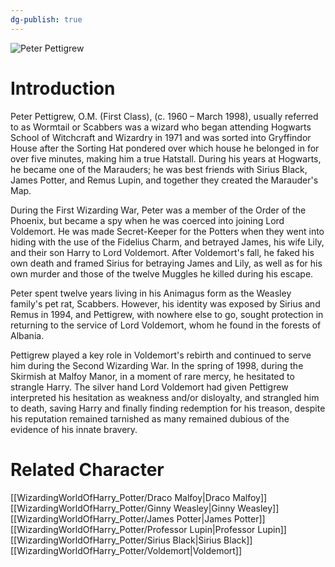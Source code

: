```yaml
---
dg-publish: true
---
```

![Peter Pettigrew](http://rxbg5ysja.bkt.gdipper.com/Peter_Pettigrew.png)
# Introduction
Peter Pettigrew, O.M. (First Class), (c. 1960 – March 1998), usually referred to as Wormtail or Scabbers was a wizard who began attending Hogwarts School of Witchcraft and Wizardry in 1971 and was sorted into Gryffindor House after the Sorting Hat pondered over which house he belonged in for over five minutes, making him a true Hatstall. During his years at Hogwarts, he became one of the Marauders; he was best friends with Sirius Black, James Potter, and Remus Lupin, and together they created the Marauder's Map. 

During the First Wizarding War, Peter was a member of the Order of the Phoenix, but became a spy when he was coerced into joining Lord Voldemort. He was made Secret-Keeper for the Potters when they went into hiding with the use of the Fidelius Charm, and betrayed James, his wife Lily, and their son Harry to Lord Voldemort. After Voldemort's fall, he faked his own death and framed Sirius for betraying James and Lily, as well as for his own murder and those of the twelve Muggles he killed during his escape.

Peter spent twelve years living in his Animagus form as the Weasley family's pet rat, Scabbers. However, his identity was exposed by Sirius and Remus in 1994, and Pettigrew, with nowhere else to go, sought protection in returning to the service of Lord Voldemort, whom he found in the forests of Albania. 

Pettigrew played a key role in Voldemort's rebirth and continued to serve him during the Second Wizarding War. In the spring of 1998, during the Skirmish at Malfoy Manor, in a moment of rare mercy, he hesitated to strangle Harry. The silver hand Lord Voldemort had given Pettigrew interpreted his hesitation as weakness and/or disloyalty, and strangled him to death, saving Harry and finally finding redemption for his treason, despite his reputation remained tarnished as many remained dubious of the evidence of his innate bravery.

# Related Character
[[WizardingWorldOfHarry_Potter/Draco Malfoy\|Draco Malfoy]]
[[WizardingWorldOfHarry_Potter/Ginny Weasley\|Ginny Weasley]]
[[WizardingWorldOfHarry_Potter/James Potter\|James Potter]]
[[WizardingWorldOfHarry_Potter/Professor Lupin\|Professor Lupin]]
[[WizardingWorldOfHarry_Potter/Sirius Black\|Sirius Black]]
[[WizardingWorldOfHarry_Potter/Voldemort\|Voldemort]]

